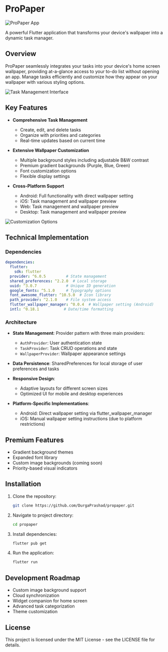 # ProPaper

![ProPaper App](https://github.com/user-attachments/assets/8f5cf364-ff94-47b4-811b-3b16b7d62391)

A powerful Flutter application that transforms your device's wallpaper into a dynamic task manager.

## Overview

ProPaper seamlessly integrates your tasks into your device's home screen wallpaper, providing at-a-glance access to your to-do list without opening an app. Manage tasks efficiently and customize how they appear on your wallpaper with various styling options.

![Task Management Interface](https://github.com/user-attachments/assets/4699a0be-4563-4a44-a612-ad7f285715d6)

## Key Features

- **Comprehensive Task Management**
  - Create, edit, and delete tasks
  - Organize with priorities and categories
  - Real-time updates based on current time

- **Extensive Wallpaper Customization**
  - Multiple background styles including adjustable B&W contrast
  - Premium gradient backgrounds (Purple, Blue, Green)
  - Font customization options
  - Flexible display settings

- **Cross-Platform Support**
  - Android: Full functionality with direct wallpaper setting
  - iOS: Task management and wallpaper preview
  - Web: Task management and wallpaper preview
  - Desktop: Task management and wallpaper preview

![Customization Options](https://github.com/user-attachments/assets/b2a3247a-107f-4ae2-94ee-9cf263ae705c)

## Technical Implementation

### Dependencies

```yaml
dependencies:
  flutter:
    sdk: flutter
  provider: ^6.0.5         # State management
  shared_preferences: ^2.2.0  # Local storage
  uuid: ^3.0.7             # Unique ID generation
  google_fonts: ^5.1.0     # Typography options
  font_awesome_flutter: ^10.5.0  # Icon library
  path_provider: ^2.1.0    # File system access
  flutter_wallpaper_manager: ^0.0.4  # Wallpaper setting (Android)
  intl: ^0.18.1           # Date/time formatting
```

### Architecture

- **State Management**: Provider pattern with three main providers:
  - `AuthProvider`: User authentication state
  - `TaskProvider`: Task CRUD operations and state
  - `WallpaperProvider`: Wallpaper appearance settings

- **Data Persistence**: SharedPreferences for local storage of user preferences and tasks

- **Responsive Design**:
  - Adaptive layouts for different screen sizes
  - Optimized UI for mobile and desktop experiences

- **Platform-Specific Implementations**:
  - Android: Direct wallpaper setting via flutter_wallpaper_manager
  - iOS: Manual wallpaper setting instructions (due to platform restrictions)

## Premium Features

- Gradient background themes
- Expanded font library
- Custom image backgrounds (coming soon)
- Priority-based visual indicators

## Installation

1. Clone the repository:
   ```bash
   git clone https://github.com/DurgaPrashad/propaper.git
   ```

2. Navigate to project directory:
   ```bash
   cd propaper
   ```

3. Install dependencies:
   ```bash
   flutter pub get
   ```

4. Run the application:
   ```bash
   flutter run
   ```

## Development Roadmap

- Custom image background support
- Cloud synchronization
- Widget companion for home screen
- Advanced task categorization
- Theme customization

## License

This project is licensed under the MIT License - see the LICENSE file for details.
